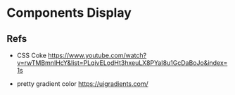 # Components Display

## Refs

- CSS Coke
  https://www.youtube.com/watch?v=rwTMBmnIHcY&list=PLqivELodHt3hxeuLX8PYaI8u1GcDaBoJo&index=1s

- pretty gradient color
  https://uigradients.com/
